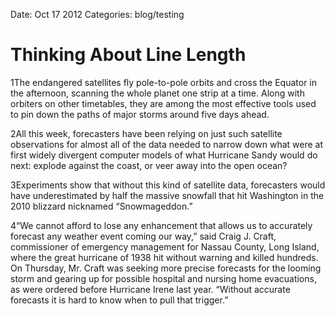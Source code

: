 Date: Oct 17 2012
Categories: blog/testing

# Thinking About Line Length

1The endangered satellites fly pole-to-pole orbits and cross the Equator in the afternoon, scanning the whole planet one strip at a time. Along with orbiters on other timetables, they are among the most effective tools used to pin down the paths of major storms around five days ahead.

2All this week, forecasters have been relying on just such satellite observations for almost all of the data needed to narrow down what were at first widely divergent computer models of what Hurricane Sandy would do next: explode against the coast, or veer away into the open ocean?

3Experiments show that without this kind of satellite data, forecasters would have underestimated by half the massive snowfall that hit Washington in the 2010 blizzard nicknamed “Snowmageddon.”

4“We cannot afford to lose any enhancement that allows us to accurately forecast any weather event coming our way,” said Craig J. Craft, commissioner of emergency management for Nassau County, Long Island, where the great hurricane of 1938 hit without warning and killed hundreds. On Thursday, Mr. Craft was seeking more precise forecasts for the looming storm and gearing up for possible hospital and nursing home evacuations, as were ordered before Hurricane Irene last year. “Without accurate forecasts it is hard to know when to pull that trigger.”


